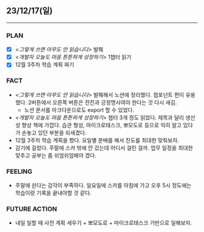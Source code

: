 ## 23/12/17(일)
***
### PLAN
* [X] *<그렇게 쓰면 아무도 안 읽습니다>* 발췌
* [X] *<개발자 오늘도 마음 튼튼하게 성장하기>* 1챕터 읽기
* [X] 12월 3주차 학습 계획 짜기
### FACT
* *<그렇게 쓰면 아무도 안 읽습니다>* 발췌해서 노션에 정리했다. 컴포넌트 편이 유용했다. 2버튼에서 오른쪽 버튼은 전진과 긍정명사여야 한다는 것 다시 새김.
  * 노션 문서를 마크다운으로도 export 할 수 있었다. 
* *<개발자 오늘도 마음 튼튼하게 성장하기>* 챕터 3개 정도 읽었다. 제목과 달리 생산성 향상 책에 가깝다. 습관 형성, 마이크로태스크, 뽀모도로 등으로 익히 알고 있다가 손놓고 있던 부분을 되새겼다. 
* 12월 3주차 학습 계획을 짰다. 요일별 분배를 해서 진도를 최대한 맞춰보자. 
* 감기에 걸렸다. 주말에 스카 밖에 안 갔는데 어디서 걸린 걸까. 업무 일정을 최대한 맞추고 공부는 좀 쉬엄쉬엄해야 겠다.
### FEELING 
* 주말에 쉰다는 감각이 부족하다. 일요일에 스카를 아침에 가고 오후 5시 정도에는 학습이랑 기록을 끝내야할 것 같다.
### FUTURE ACTION
* 내일 일할 때 사전 계획 세우기 + 뽀모도로 + 마이크로태스크 기반으로 일해보자.